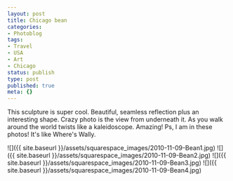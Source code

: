 ```yaml
---
layout: post
title: Chicago bean
categories:
- Photoblog
tags:
- Travel
- USA
- Art
- Chicago
status: publish
type: post
published: true
meta: {}
---
```


This sculpture is super cool. Beautiful, seamless reflection plus an interesting shape. Crazy photo is the view from underneath it. As you walk around the world twists like a kaleidoscope. Amazing! Ps, I am in these photos! It's like Where's Wally.

![]({{ site.baseurl }}/assets/squarespace_images/2010-11-09-Bean1.jpg)
![]({{ site.baseurl }}/assets/squarespace_images/2010-11-09-Bean2.jpg)
![]({{ site.baseurl }}/assets/squarespace_images/2010-11-09-Bean3.jpg)
![]({{ site.baseurl }}/assets/squarespace_images/2010-11-09-Bean4.jpg)
